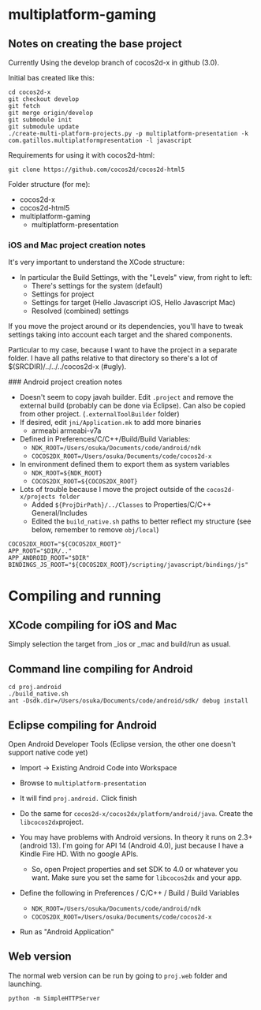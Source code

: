 # multiplatform-gaming

## Notes on creating the base project

Currently Using the develop branch of cocos2d-x in github (3.0).

Initial bas created like this:

```
cd cocos2d-x
git checkout develop
git fetch
git merge origin/develop
git submodule init
git submodule update
./create-multi-platform-projects.py -p multiplatform-presentation -k com.gatillos.multiplatformpresentation -l javascript
```

Requirements for using it with cocos2d-html:

```
git clone https://github.com/cocos2d/cocos2d-html5
```

Folder structure (for me):

* cocos2d-x
* cocos2d-html5
* multiplatform-gaming
  * multiplatform-presentation

### iOS and Mac project creation notes

It's very important to understand the XCode structure:

- In particular the Build Settings, with the "Levels" view, from right to left:
  - There's settings for the system (default)
  - Settings for project
  - Settings for target (Hello Javascript iOS, Hello Javascript Mac)
  - Resolved (combined) settings

If you move the project around or its dependencies, you'll have to tweak settings taking into account each target and the shared components.

Particular to my case, because I want to have the project in a separate folder. I have all paths relative to that directory so there's a lot of $(SRCDIR)/../../../cocos2d-x (#ugly).

### Android project creation notes

- Doesn't seem to copy javah builder. Edit `.project` and remove the external build (probably can be done via Eclipse). Can also be copied from other project. (`.externalToolBuilder` folder)
- If desired, edit `jni/Application.mk` to add more binaries
  - armeabi armeabi-v7a
- Defined in Preferences/C/C++/Build/Build Variables:
  - `NDK_ROOT=/Users/osuka/Documents/code/android/ndk`
  - `COCOS2DX_ROOT=/Users/osuka/Documents/code/cocos2d-x`
- In environment defined them to export them as system variables
  - `NDK_ROOT=${NDK_ROOT}`
  - `COCOS2DX_ROOT=${COCOS2DX_ROOT}` 
- Lots of trouble because I move the project outside of the `cocos2d-x/projects folder`
  - Added `${ProjDirPath}/../Classes` to Properties/C/C++ General/Includes
  - Edited the `build_native.sh` paths to better reflect my structure (see below, remember to remove `obj/local`)

```
COCOS2DX_ROOT="${COCOS2DX_ROOT}"
APP_ROOT="$DIR/.."
APP_ANDROID_ROOT="$DIR"
BINDINGS_JS_ROOT="${COCOS2DX_ROOT}/scripting/javascript/bindings/js"
```

# Compiling and running

## XCode compiling for iOS and Mac

Simply selection the target from _ios or _mac and build/run as usual.

## Command line compiling for Android

```
cd proj.android
./build_native.sh
ant -Dsdk.dir=/Users/osuka/Documents/code/android/sdk/ debug install
```

## Eclipse compiling for Android

Open Android Developer Tools (Eclipse version, the other one doesn't support native code yet)

* Import -> Existing Android Code into Workspace
* Browse to `multiplatform-presentation`
* It will find `proj.android.` Click finish
* Do the same for `cocos2d-x/cocos2dx/platform/android/java`. Create the `libcocos2dx`project.
* You may have problems with Android versions. In theory it runs on 2.3+ (android 13). I'm going for API 14 (Android 4.0), just because I have a Kindle Fire HD. With no google APIs.
  * So, open Project properties and set SDK to 4.0 or whatever you want. Make sure you set the same for `libcocos2dx` and your app.
* Define the following in Preferences / C/C++ / Build / Build Variables
  - `NDK_ROOT=/Users/osuka/Documents/code/android/ndk`
  - `COCOS2DX_ROOT=/Users/osuka/Documents/code/cocos2d-x`

* Run as "Android Application"

## Web version

The normal web version can be run by going to `proj.web` folder and launching.

```
python -m SimpleHTTPServer
```